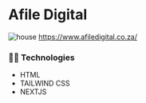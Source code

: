 # Afile Digital
![house](https://user-images.githubusercontent.com/70260072/201411922-be4e3e76-ea3e-4bef-b5b0-6dfc4b8c2e35.png)
https://www.afiledigital.co.za/

### 👨‍💻 Technologies
* HTML
* TAILWIND CSS
* NEXTJS
